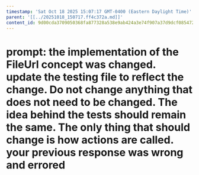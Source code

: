 ```yaml
---
timestamp: 'Sat Oct 18 2025 15:07:17 GMT-0400 (Eastern Daylight Time)'
parent: '[[../20251018_150717.ff4c372a.md]]'
content_id: 9d00cda3709050368fa877328a538e9ab424a3e74f907a37d9dcf085472d5e33
---
```


# prompt: the implementation of the FileUrl concept was changed. update the testing file to reflect the change. Do not change anything that does not need to be changed. The idea behind the tests should remain the same. The only thing that should change is how actions are called. your previous response was wrong and errored
